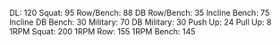 DL: 120
 Squat: 95
 Row/Bench: 88
 DB Row/Bench: 35
 Incline Bench: 75
 Incline DB Bench: 30
 Military: 70
 DB Military: 30
 Push Up: 24
 Pull Up: 8
 1RPM Squat: 200
 1RPM Row: 155
 1RPM Bench: 145

